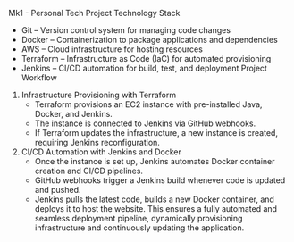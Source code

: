 Mk1 - Personal Tech Project
Technology Stack
* Git – Version control system for managing code changes
* Docker – Containerization to package applications and dependencies
* AWS – Cloud infrastructure for hosting resources
* Terraform – Infrastructure as Code (IaC) for automated provisioning
* Jenkins – CI/CD automation for build, test, and deployment
Project Workflow
1. Infrastructure Provisioning with Terraform
    * Terraform provisions an EC2 instance with pre-installed Java, Docker, and Jenkins.
    * The instance is connected to Jenkins via GitHub webhooks.
    * If Terraform updates the infrastructure, a new instance is created, requiring Jenkins reconfiguration.
2. CI/CD Automation with Jenkins and Docker
    * Once the instance is set up, Jenkins automates Docker container creation and CI/CD pipelines.
    * GitHub webhooks trigger a Jenkins build whenever code is updated and pushed.
    * Jenkins pulls the latest code, builds a new Docker container, and deploys it to host the website.
This ensures a fully automated and seamless deployment pipeline, dynamically provisioning infrastructure and continuously updating the application.
